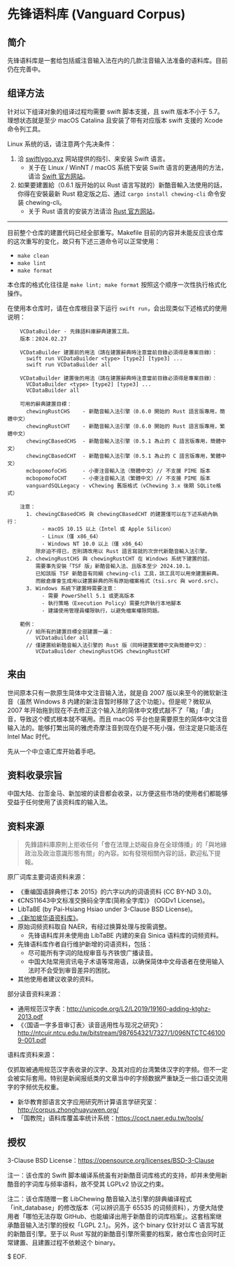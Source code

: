 # 先锋语料库 (Vanguard Corpus)

## 简介

先锋语料库是一套给包括威注音输入法在内的几款注音输入法准备的语料库。目前仍在完善中。

## 组译方法

针对以下组译对象的组译过程均需要 swift 脚本支援，且 swift 版本不小于 5.7。<br />理想状态就是至少 macOS Catalina 且安装了带有对应版本 swift 支援的 Xcode 命令列工具。

Linux 系统的话，请注意两个先决条件：
1. 洽 [swiftlygo.xyz](https://swiftlygo.xyz/) 网站提供的指引、来安装 Swift 语言。
    - 关于在 Linux / WinNT / macOS 系统下安装 Swift 语言的更通用的方法，请洽 [Swift 官方网站](https://www.swift.org/)。
2. 如果要建置給（0.6.1 版开始的以 Rust 语言写就的）新酷音輸入法使用的話，你得在安裝最新 Rust 稳定版之后、通过 `cargo install chewing-cli` 命令安装 chewing-cli。
    - 关于 Rust 语言的安装方法请洽 [Rust 官方网站](https://www.rust-lang.org/)。

------

目前整个仓库的建置代码已经全部重写。Makefile 目前的内容并未能反应该仓库的这次重写的变化，故只有下述三道命令可以正常使用：

- `make clean`
- `make lint`
- `make format`

本仓库的格式化往往是 `make lint; make format` 按照这个顺序一次性执行格式化操作。

在使用本仓库时，请在仓库根目录下运行 `swift run`，会出现类似下述格式的使用说明：

```
    VCDataBuilder - 先鋒語料庫辭典建置工具。
    版本：2024.02.27

    VCDataBuilder 建置前的用法（請在建置辭典時注意當前目錄必須得是專案目錄）：
      swift run VCDataBuilder <type> [type2] [type3] ...
      swift run VCDataBuilder all

    VCDataBuilder 建置後的用法（請在建置辭典時注意當前目錄必須得是專案目錄）：
      VCDataBuilder <type> [type2] [type3] ...
      VCDataBuilder all

    可用的辭典建置目標：
      chewingRustCHS    - 新酷音輸入法引擎（0.6.0 開始的 Rust 語言版專用，簡體中文）
      chewingRustCHT    - 新酷音輸入法引擎（0.6.0 開始的 Rust 語言版專用，繁體中文）
      chewingCBasedCHS  - 新酷音輸入法引擎（0.5.1 為止的 C 語言版專用，簡體中文）
      chewingCBasedCHT  - 新酷音輸入法引擎（0.5.1 為止的 C 語言版專用，繁體中文）
      mcbopomofoCHS     - 小麥注音輸入法（簡體中文）// 不支援 PIME 版本
      mcbopomofoCHT     - 小麥注音輸入法（繁體中文）// 不支援 PIME 版本
      vanguardSQLLegacy - vChewing 舊版格式（vChewing 3.x 後期 SQLite格式）

    注意：
      1. chewingCBasedCHS 與 chewingCBasedCHT 的建置僅可以在下述系統內執行：
           - macOS 10.15 以上（Intel 或 Apple Silicon）
           - Linux（僅 x86_64）
           - Windows NT 10.0 以上（僅 x86_64）
         除非迫不得已，否則請改用以 Rust 語言寫就的次世代新酷音輸入法引擎。
      2. chewingRustCHS 與 chewingRustCHT 在 Windows 系统下建置的話，
         需要事先安裝「TSF 版」新酷音輸入法、且版本至少 2024.10.1。
         已知該版 TSF 新酷音有同綑 chewing-cli 工具，該工具可以用來建置辭典。
         而敝倉庫會生成用以建置辭典的所有原始檔案格式（tsi.src 與 word.src）。
      3. Windows 系統下建置時需要注意：
           - 需要 PowerShell 5.1 或更高版本
           - 執行策略（Execution Policy）需要允許執行本地腳本
           - 建議使用管理員權限執行，以避免檔案權限問題。

    範例：
      // 給所有的建置目標全部建置一遍：
         VCDataBuilder all
      // 僅建置給新酷音輸入法引擎的 Rust 版（同時建置繁體中文與簡體中文）：
         VCDataBuilder chewingRustCHS chewingRustCHT
```

## 来由

世间原本只有一款原生简体中文注音输入法，就是自 2007 版以来至今的微软新注音（虽然 Windows 8 内建的新注音暂时移除了这个功能）。但是呢？微软从 2007 年开始拖到现在不去修正这个输入法的简体中文模式敲不了「略」「虐」音，导致这个模式根本就不堪用。而且 macOS 平台也是需要原生的简体中文注音输入法的。能够打繁出简的雅虎奇摩注音到现在仍是不死小强，但注定是只能活在 Intel Mac 时代。

先从一个中立语汇库开始着手吧。

## 资料收录宗旨

中国大陆、台澎金马、新加坡的读音都会收录，以方便这些市场的使用者们都能够受益于任何使用了该资料库的输入法。

## 资料来源

> 先鋒語料庫原則上拒收任何「會在法理上妨礙自身在全球傳播」的「與地緣政治及政治意識形態有關」的內容。如有發現相關內容的話，歡迎私下提報。

原厂词库主要词语资料来源：

- 《重编国语辞典修订本 2015》的六字以内的词语资料 (CC BY-ND 3.0)。
- 《CNS11643中文标准交换码全字库(简称全字库)》 (OGDv1 License)。
- LibTaBE (by Pai-Hsiang Hsiao under 3-Clause BSD License)。
- [《新加坡华语资料库》](https://www.languagecouncils.sg/mandarin/ch/learning-resources/singaporean-mandarin-database)。
- 原始词频资料取自 NAER，有经过换算处理与按需调整。
    - 先锋语料库并未使用由 LibTaBE 内建的来自 Sinica 语料库的词频资料。
- 先锋语料库作者自行维护新增的词语资料，包括：
    - 尽可能所有字词的陆规审音与齐铁恨广播读音。
    - 中国大陆常用资讯电子术语等常用语，以确保简体中文母语者在使用输入法时不会受到审音差异的困扰。
- 其他使用者建议收录的资料。

部分读音资料来源：

- 通用规范汉字表：http://unicode.org/L2/L2019/19160-adding-ktghz-2013.pdf
- 《〈国语一字多音审订表〉读音适用性与现况之研究》：http://ntcuir.ntcu.edu.tw/bitstream/987654321/7327/1/096NTCTC461009-001.pdf

语料库资料来源：

仅抓取被通用规范汉字表收录的汉字、及其对应的台湾繁体汉字的字频。但不一定会被实际套用。特别是新闻报纸类的文章当中的字频数据严重缺乏一些口语交流用字的字频优先权重。

- 新华教育部语言文字应用研究所计算语言学研究室：http://corpus.zhonghuayuwen.org/
- 「国教院」语料库覆盖率统计系统：https://coct.naer.edu.tw/tools/

## 授权

3-Clause BSD License：https://opensource.org/licenses/BSD-3-Clause

注一：该仓库的 Swift 脚本编译系统虽有对新酷音词库格式的支持，却并未使用新酷音的字词库与频率语料，故不受其 LGPLv2 协议之约束。

注二：该仓库随赠一套 LibChewing 酷音输入法引擎的辞典编译程式「init_database」的修改版本（可以辨识高于 65535 的词频资料），方便大陆使用者「哪怕无法存取 GitHub、也能编译出用于新酷音的词库档案」。这套档案继承酷音输入法引擎的授权「LGPL 2.1」。另外，这个 binary 仅针对以 C 语言写就的新酷音引擎。至于以 Rust 写就的新酷音引擎所需要的档案，敝仓库也会同时正常建置、且建置过程不依赖这个 binary。

$ EOF.
